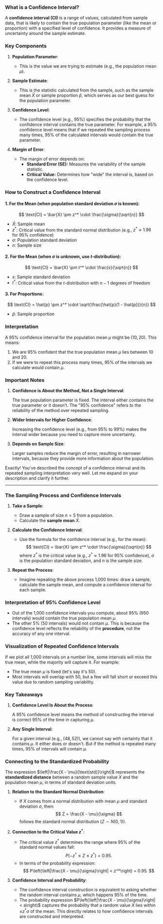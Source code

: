 ### **What is a Confidence Interval?**

A **confidence interval (CI)** is a range of values, calculated from sample data, that is likely to contain the true population parameter (like the mean or proportion) with a specified level of confidence. It provides a measure of uncertainty around the sample estimate.

### **Key Components**

1. **Population Parameter**:

   - This is the value we are trying to estimate (e.g., the population mean $\mu$).

2. **Sample Estimate**:

   - This is the statistic calculated from the sample, such as the sample mean $\bar{X}$ or sample proportion $\hat{p}$, which serves as our best guess for the population parameter.

3. **Confidence Level**:

   - The confidence level (e.g., 95%) specifies the probability that the confidence interval contains the true parameter. For example, a 95% confidence level means that if we repeated the sampling process many times, 95% of the calculated intervals would contain the true parameter.

4. **Margin of Error**:
   - The margin of error depends on:
     - **Standard Error (SE):** Measures the variability of the sample statistic.
     - **Critical Value:** Determines how "wide" the interval is, based on the confidence level.

### **How to Construct a Confidence Interval**

#### 1. **For the Mean (when population standard deviation $\sigma$ is known):**

$$
\text{CI} = \bar{X} \pm z^* \cdot \frac{\sigma}{\sqrt{n}}
$$

- $\bar{X}$: Sample mean
- $z^*$: Critical value from the standard normal distribution (e.g., $z^* \approx 1.96$ for 95% confidence)
- $\sigma$: Population standard deviation
- $n$: Sample size

#### 2. **For the Mean (when $\sigma$ is unknown, use $t$-distribution):**

$$
\text{CI} = \bar{X} \pm t^* \cdot \frac{s}{\sqrt{n}}
$$

- $s$: Sample standard deviation
- $t^*$: Critical value from the $t$-distribution with $n-1$ degrees of freedom

#### 3. **For Proportions:**

$$
\text{CI} = \hat{p} \pm z^* \cdot \sqrt{\frac{\hat{p}(1 - \hat{p})}{n}}
$$

- $\hat{p}$: Sample proportion

### **Interpretation**

A 95% confidence interval for the population mean $\mu$ might be $(10, 20)$. This means:

1. We are 95% confident that the true population mean $\mu$ lies between 10 and 20.
2. If we were to repeat this process many times, 95% of the intervals we calculate would contain $\mu$.

### **Important Notes**

1. **Confidence is About the Method, Not a Single Interval**:

    The true population parameter is fixed. The interval either contains the true parameter or it doesn’t. The "95% confidence" refers to the reliability of the method over repeated sampling.

2. **Wider Intervals for Higher Confidence**:

    Increasing the confidence level (e.g., from 95% to 99%) makes the interval wider because you need to capture more uncertainty.

3. **Depends on Sample Size**:
  
    Larger samples reduce the margin of error, resulting in narrower intervals, because they provide more information about the population.

Exactly! You've described the concept of a confidence interval and its repeated sampling interpretation very well. Let me expand on your description and clarify it further.

---

### **The Sampling Process and Confidence Intervals**

1. **Take a Sample**:
   - Draw a sample of size $n = 5$ from a population.
   - Calculate the **sample mean** $\bar{X}$.

2. **Calculate the Confidence Interval**:
   - Use the formula for the confidence interval (e.g., for the mean):
     $$
     \text{CI} = \bar{X} \pm z^* \cdot \frac{\sigma}{\sqrt{n}}
     $$
     where $z^*$ is the critical value (e.g., $z^* \approx 1.96$ for 95% confidence), $\sigma$ is the population standard deviation, and $n$ is the sample size.

3. **Repeat the Process**:
   - Imagine repeating the above process 1,000 times: draw a sample, calculate the sample mean, and compute a confidence interval for each sample.


### **Interpretation of 95% Confidence Level**

- Out of the 1,000 confidence intervals you compute, about 95% (950 intervals) would contain the true population mean $\mu$.
- The other 5% (50 intervals) would not contain $\mu$. This is because the confidence level reflects the reliability of the **procedure**, not the accuracy of any one interval.


### **Visualization of Repeated Confidence Intervals**

If we plot all 1,000 intervals on a number line, some intervals will miss the true mean, while the majority will capture it. For example:

- The true mean $\mu$ is fixed (let's say it's 50).
- Most intervals will overlap with 50, but a few will fall short or exceed this value due to random sampling variability.


### **Key Takeaways**

1. **Confidence Level Is About the Process**:

    A 95% confidence level means the method of constructing the interval is correct 95% of the time in capturing $\mu$.

1. **Any Single Interval**:

    For a given interval (e.g., $(48, 52)$), we cannot say with certainty that it contains $\mu$. It either does or doesn't. But if the method is repeated many times, 95% of intervals will contain $\mu$.


### Connecting to the Standardized Probability

The expression $\left|\frac{X - \mu}{\text{std}}\right|$ represents the **standardized distance** between a random sample value $X$ and the population mean $\mu$, in terms of standard deviation units.

1. **Relation to the Standard Normal Distribution**:
   - If $X$ comes from a normal distribution with mean $\mu$ and standard deviation $\sigma$, then:
     $$
     Z = \frac{X - \mu}{\sigma}
     $$
     follows the standard normal distribution ($Z \sim N(0, 1)$).

2. **Connection to the Critical Value $z^*$**:
   - The critical value $z^*$ determines the range where 95% of the standard normal values fall:
     $$
     P(-z^* \leq Z \leq z^*) = 0.95.
     $$
   - In terms of the probability expression:
     $$
     P\left(\left|\frac{X - \mu}{\sigma}\right| < z^*\right) = 0.95.
     $$

3. **Confidence Interval and Probability**:
   - The confidence interval construction is equivalent to asking whether the random interval contains $\mu$, which happens 95% of the time.
   - The probability expression $P\left(\left|\frac{X - \mu}{\sigma}\right| < a\right)$ captures the probability that a random value $X$ lies within $\pm z^* \sigma$ of the mean. This directly relates to how confidence intervals are constructed and interpreted.

